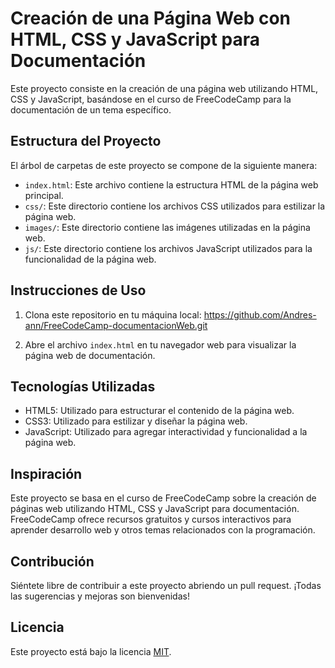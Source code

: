 # Creación de una Página Web con HTML, CSS y JavaScript para Documentación

Este proyecto consiste en la creación de una página web utilizando HTML, CSS y JavaScript, basándose en el curso de FreeCodeCamp para la documentación de un tema específico.

## Estructura del Proyecto

El árbol de carpetas de este proyecto se compone de la siguiente manera:

- `index.html`: Este archivo contiene la estructura HTML de la página web principal.
- `css/`: Este directorio contiene los archivos CSS utilizados para estilizar la página web.
- `images/`: Este directorio contiene las imágenes utilizadas en la página web.
- `js/`: Este directorio contiene los archivos JavaScript utilizados para la funcionalidad de la página web.

## Instrucciones de Uso

1. Clona este repositorio en tu máquina local: https://github.com/Andres-ann/FreeCodeCamp-documentacionWeb.git

2. Abre el archivo `index.html` en tu navegador web para visualizar la página web de documentación.

## Tecnologías Utilizadas

- HTML5: Utilizado para estructurar el contenido de la página web.
- CSS3: Utilizado para estilizar y diseñar la página web.
- JavaScript: Utilizado para agregar interactividad y funcionalidad a la página web.

## Inspiración

Este proyecto se basa en el curso de FreeCodeCamp sobre la creación de páginas web utilizando HTML, CSS y JavaScript para documentación. FreeCodeCamp ofrece recursos gratuitos y cursos interactivos para aprender desarrollo web y otros temas relacionados con la programación.

## Contribución

Siéntete libre de contribuir a este proyecto abriendo un pull request. ¡Todas las sugerencias y mejoras son bienvenidas!

## Licencia

Este proyecto está bajo la licencia [MIT](LICENSE).

